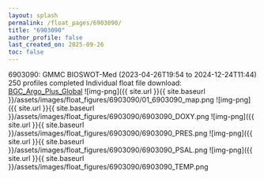```yaml
---
layout: splash
permalink: /float_pages/6903090/
title: "6903090"
author_profile: false
last_created_on: 2025-09-26
toc: false
---
```

 
6903090: GMMC BIOSWOT-Med (2023-04-26T19:54 to 2024-12-24T11:44)
250 profiles completed
Individual float file download: [BGC_Argo_Plus_Global](https://ftp.soest.hawaii.edu/bgc_argo_plus/Individual_Floats/outliers_removed/6903090_Sprof_processed.nc)
![img-png]({{ site.url }}{{ site.baseurl }}/assets/images/float_figures/6903090/01_6903090_map.png
![img-png]({{ site.url }}{{ site.baseurl }}/assets/images/float_figures/6903090/6903090_DOXY.png
![img-png]({{ site.url }}{{ site.baseurl }}/assets/images/float_figures/6903090/6903090_PRES.png
![img-png]({{ site.url }}{{ site.baseurl }}/assets/images/float_figures/6903090/6903090_PSAL.png
![img-png]({{ site.url }}{{ site.baseurl }}/assets/images/float_figures/6903090/6903090_TEMP.png
